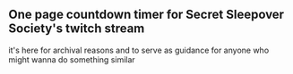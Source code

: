 ## One page countdown timer for Secret Sleepover Society's twitch stream

it's here for archival reasons and to serve as guidance for anyone who might wanna do something similar
